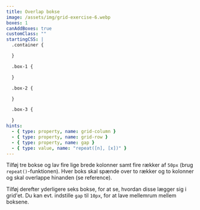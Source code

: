 ```yaml
---
title: Overlap bokse
image: /assets/img/grid-exercise-6.webp
boxes: 1
canAddBoxes: true
customClass: ""
startingCSS: |
  .container {

  }

  .box-1 {

  }

  .box-2 {

  }

  .box-3 {

  }
hints:
  - { type: property, name: grid-column }
  - { type: property, name: grid-row }
  - { type: property, name: gap }
  - { type: value, name: "repeat([n], [x])" }
---
```


Tilføj tre bokse og lav fire lige brede kolonner samt fire rækker af <code data-type="value">50px</code> (brug <code data-type="value">repeat()</code>-funktionen). Hver boks skal spænde over to rækker og to kolonner og skal overlappe hinanden (se reference).

Tilføj derefter yderligere seks bokse, for at se, hvordan disse lægger sig i grid'et. Du kan evt. indstille `gap` til <code data-type="value">10px</code>, for at lave mellemrum mellem boksene.
